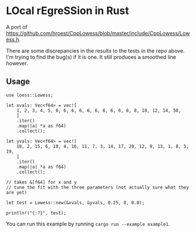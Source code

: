 # LOcal rEgreSSion in Rust

A port of https://github.com/hroest/CppLowess/blob/master/include/CppLowess/Lowess.h.

There are some discrepancies in the results to the tests in the repo above. I'm trying to find the bug(s) if it is one. It still produces a smoothed line however.

## Usage

```
use loess::Lowess;

let xvals: Vec<f64> = vec![
    1, 2, 3, 4, 5, 6, 6, 6, 6, 6, 6, 6, 6, 6, 6, 8, 10, 12, 14, 50,
    ]
    .iter()
    .map(|a| *a as f64)
    .collect();

let yvals: Vec<f64> = vec![
    18, 2, 15, 6, 10, 4, 16, 11, 7, 3, 14, 17, 20, 12, 9, 13, 1, 8, 5, 19,
    ]
    .iter()
    .map(|a| *a as f64)
    .collect();

// takes &[f64] for x and y
// tune the fit with the three parameters (not actually sure what they are yet)

let test = Lowess::new(&xvals, &yvals, 0.25, 0, 0.0);

println!("{:?}", test);

```

You can run this example by running `cargo run --example example1`.